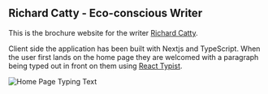 ## Richard Catty - Eco-conscious Writer

This is the brochure website for the writer [Richard Catty](https://www.richardcatty.com/). 

Client side the application has been built with Nextjs and TypeScript. When the user first lands on the home page they are welcomed with a paragraph being typed out in front on them using [React Typist](https://github.com/jstejada/react-typist).

![Home Page Typing Text](/md-images.home-page.png)